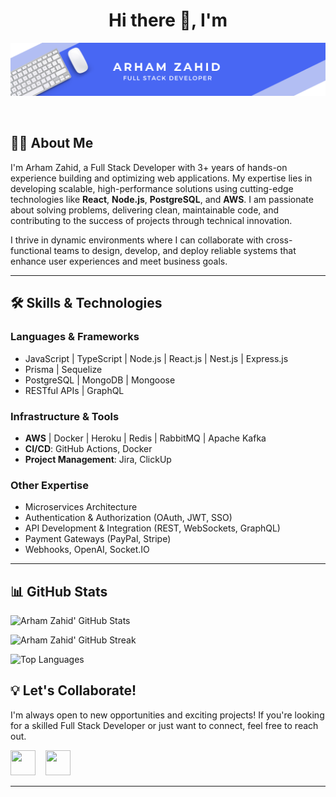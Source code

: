<h1 align="center">Hi there 👋, I'm </h1>

<div align="center">

<p align="center">
	<img src="/assets/profile_background.png">
</p>

<br/>

</div>

## 👨‍💻 About Me

<p>
I'm Arham Zahid, a Full Stack Developer with 3+ years of hands-on experience building and optimizing web applications. My expertise lies in developing scalable, high-performance solutions using cutting-edge technologies like <strong>React</strong>, <strong>Node.js</strong>, <strong>PostgreSQL</strong>, and <strong>AWS</strong>. I am passionate about solving problems, delivering clean, maintainable code, and contributing to the success of projects through technical innovation.

I thrive in dynamic environments where I can collaborate with cross-functional teams to design, develop, and deploy reliable systems that enhance user experiences and meet business goals.

</p>

---

## 🛠 Skills & Technologies

### **Languages & Frameworks**

- JavaScript | TypeScript | Node.js | React.js | Nest.js | Express.js
- Prisma | Sequelize
- PostgreSQL | MongoDB | Mongoose
- RESTful APIs | GraphQL

### **Infrastructure & Tools**

- **AWS** | Docker | Heroku | Redis | RabbitMQ | Apache Kafka
- **CI/CD**: GitHub Actions, Docker
- **Project Management**: Jira, ClickUp

### **Other Expertise**

- Microservices Architecture
- Authentication & Authorization (OAuth, JWT, SSO)
- API Development & Integration (REST, WebSockets, GraphQL)
- Payment Gateways (PayPal, Stripe)
- Webhooks, OpenAI, Socket.IO

---

## 📊 GitHub Stats

![Arham Zahid' GitHub Stats](https://github-readme-stats.vercel.app/api?username=Arham-Dev1&show_icons=true&theme=radical&cache_buster=1)

![Arham Zahid' GitHub Streak](https://github-readme-streak-stats.herokuapp.com/?user=Arham-Dev1&theme=radical&cache_buster=1)

![Top Languages](https://github-readme-stats.vercel.app/api/top-langs/?username=Arham-Dev1&hide=html&layout=compact&langs_count=8&theme=radical&cache_buster=1)

## 💡 Let's Collaborate!

I'm always open to new opportunities and exciting projects! If you're looking for a skilled Full Stack Developer or just want to connect, feel free to reach out.

<p align="left">

<a href="mailto:arhamzahid.dev@gmail.com" target="_blank" rel="noreferrer"><img height="40" width="40" src="https://skillicons.dev/icons?i=gmail"></a>
&nbsp;&nbsp;
<a href="https://www.linkedin.com/in/arhamzahid-dev/" target="_blank" rel="noreferrer"><img height="40" width="40" src="https://skillicons.dev/icons?i=linkedin"></a>

</p>

---
